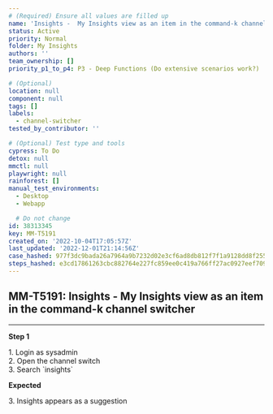 ```yaml
---
# (Required) Ensure all values are filled up
name: 'Insights -  My Insights view as an item in the command-k channel switcher'
status: Active
priority: Normal
folder: My Insights
authors: ''
team_ownership: []
priority_p1_to_p4: P3 - Deep Functions (Do extensive scenarios work?)

# (Optional)
location: null
component: null
tags: []
labels:
  - channel-switcher
tested_by_contributor: ''

# (Optional) Test type and tools
cypress: To Do
detox: null
mmctl: null
playwright: null
rainforest: []
manual_test_environments:
  - Desktop
  - Webapp

  # Do not change
id: 38313345
key: MM-T5191
created_on: '2022-10-04T17:05:57Z'
last_updated: '2022-12-01T21:14:56Z'
case_hashed: 977f3dc9bada26a7964a9b7232d02e3cf6ad8db812f7f1a9128dd8f2552ddeecb6a0137845fb9cc12afdaeef6031151e
steps_hashed: e3cd17861263cbc882764e227fc859ee0c419a766ff27ac0927eef7093a8eaaca71f0806f0ab0cef4300b8245b6ec66c
---
```


<!-- (Auto-generated) Based on frontmatter's "key" and "name" -->

## MM-T5191: Insights - My Insights view as an item in the command-k channel switcher

---

**Step 1**

1\. Login as sysadmin\
2\. Open the channel switch\
3\. Search \`insights\`

**Expected**

3\. Insights appears as a suggestion
